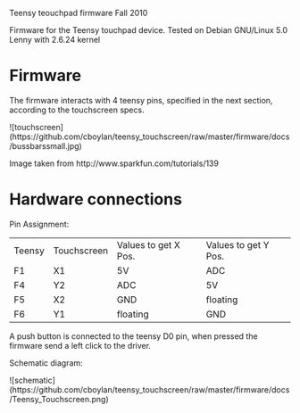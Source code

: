 <p>Teensy teouchpad firmware  
Fall 2010</p>

<p>Firmware for the Teensy touchpad device.  
Tested on Debian GNU/Linux 5.0 Lenny with 2.6.24 kernel</p>

<h1>Firmware</h1>

<p>The firmware interacts with 4 teensy pins, specified in the next section, 
according to the touchscreen specs.</p>
![touchscreen](https://github.com/cboylan/teensy_touchscreen/raw/master/firmware/docs/bussbarssmall.jpg)
<p>Image taken from http://www.sparkfun.com/tutorials/139</p>

<h1>Hardware connections</h1>


Pin Assignment:
<table>
  <tr>
  	<td>Teensy</td>
  	<td>Touchscreen</td>
  	<td>Values to get X Pos.</td>
  	<td>Values to get Y Pos.</td>
  </tr>
  <tr>
  	<td>F1</td>
  	<td>X1</td>
  	<td>5V</td>
  	<td>ADC</td>
  </tr>
  <tr>
  	<td>F4</td>
  	<td>Y2</td>
  	<td>ADC</td>
  	<td>5V</td>
  </tr>
  <tr>
  	<td>F5</td>
  	<td>X2</td>
  	<td>GND</td>  	
  	<td>floating</td>
  </tr>
  <tr>
  	<td>F6</td>
  	<td>Y1</td>
  	<td>floating</td>
  	<td>GND</td>
  </tr>

</table>

<p>A push button is connected to the teensy D0 pin, when pressed the firmware
send a left click to the driver.</p>

<p>Schematic diagram:</p>
![schematic] (https://github.com/cboylan/teensy_touchscreen/raw/master/firmware/docs/Teensy_Touchscreen.png)

